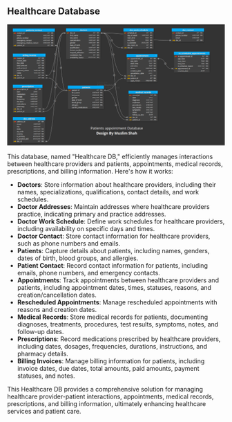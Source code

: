 ## Healthcare Database

![Health Care Database](https://github.com/MuslimShah/health-care-db-design/blob/main/healthCareDb.png)

This database, named "Healthcare DB," efficiently manages interactions between healthcare providers and patients, appointments, medical records, prescriptions, and billing information. Here's how it works:

- **Doctors**: Store information about healthcare providers, including their names, specializations, qualifications, contact details, and work schedules.
- **Doctor Addresses**: Maintain addresses where healthcare providers practice, indicating primary and practice addresses.
- **Doctor Work Schedule**: Define work schedules for healthcare providers, including availability on specific days and times.
- **Doctor Contact**: Store contact information for healthcare providers, such as phone numbers and emails.
- **Patients**: Capture details about patients, including names, genders, dates of birth, blood groups, and allergies.
- **Patient Contact**: Record contact information for patients, including emails, phone numbers, and emergency contacts.
- **Appointments**: Track appointments between healthcare providers and patients, including appointment dates, times, statuses, reasons, and creation/cancellation dates.
- **Rescheduled Appointments**: Manage rescheduled appointments with reasons and creation dates.
- **Medical Records**: Store medical records for patients, documenting diagnoses, treatments, procedures, test results, symptoms, notes, and follow-up dates.
- **Prescriptions**: Record medications prescribed by healthcare providers, including dates, dosages, frequencies, durations, instructions, and pharmacy details.
- **Billing Invoices**: Manage billing information for patients, including invoice dates, due dates, total amounts, paid amounts, payment statuses, and notes.

This Healthcare DB provides a comprehensive solution for managing healthcare provider-patient interactions, appointments, medical records, prescriptions, and billing information, ultimately enhancing healthcare services and patient care.
